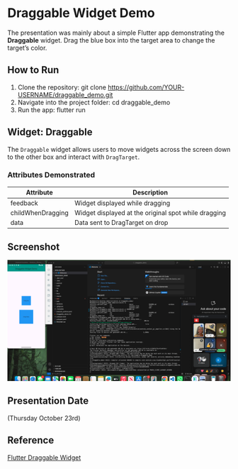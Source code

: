 # Draggable Widget Demo 

The presentation was mainly about a simple Flutter app demonstrating the **Draggable** widget. Drag the blue box into the target area to change the target’s color.

## How to Run
1. Clone the repository:
   git clone https://github.com/YOUR-USERNAME/draggable_demo.git
2. Navigate into the project folder:
   cd draggable_demo
3. Run the app:
   flutter run

## Widget: Draggable
The `Draggable` widget allows users to move widgets across the screen down to the other box and interact with `DragTarget`.

### Attributes Demonstrated
| Attribute | Description |
|-----------|-------------|
| feedback | Widget displayed while dragging |
| childWhenDragging | Widget displayed at the original spot while dragging |
| data | Data sent to DragTarget on drop |

## Screenshot
![Screenshot](screenshot.png)

## Presentation Date
(Thursday October 23rd)

## Reference
[Flutter Draggable Widget](https://api.flutter.dev/flutter/widgets/Draggable-class.html)

